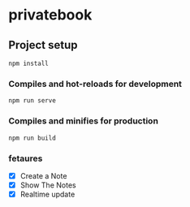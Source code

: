 # privatebook

## Project setup

`npm install`

### Compiles and hot-reloads for development

`npm run serve`

### Compiles and minifies for production

`npm run build`

### fetaures

- [x] Create a Note
- [x] Show The Notes
- [x] Realtime update
